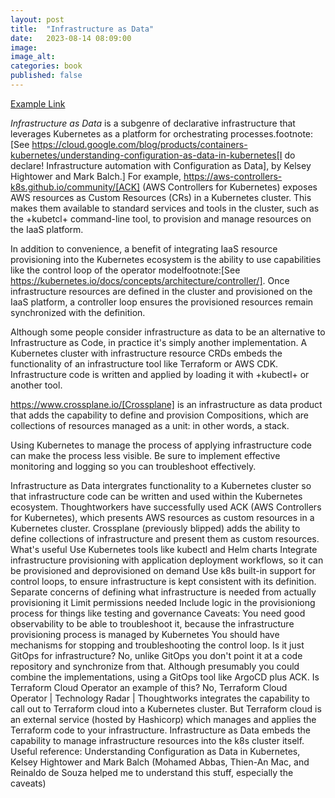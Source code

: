 ```yaml
---
layout: post
title:  "Infrastructure as Data"
date:   2023-08-14 08:09:00
image:  
image_alt:  
categories: book
published: false
---
```


[Example Link](https://infrastructure-as-code.com)

_Infrastructure as Data_ is a subgenre of declarative infrastructure that leverages Kubernetes as a platform for orchestrating processes.footnote:[See https://cloud.google.com/blog/products/containers-kubernetes/understanding-configuration-as-data-in-kubernetes[I do declare! Infrastructure automation with Configuration as Data], by Kelsey Hightower and Mark Balch.] For example, https://aws-controllers-k8s.github.io/community/[ACK] (AWS Controllers for Kubernetes) exposes AWS resources as Custom Resources (CRs) in a Kubernetes cluster. This makes them available to standard services and tools in the cluster, such as the +kubetcl+ command-line tool, to provision and manage resources on the IaaS platform.

In addition to convenience, a benefit of integrating IaaS resource provisioning into the Kubernetes ecosystem is the ability to use capabilities like the control loop of the operator modelfootnote:[See https://kubernetes.io/docs/concepts/architecture/controller/]. Once infrastructure resources are defined in the cluster and provisioned on the IaaS platform, a controller loop ensures the provisioned resources remain synchronized with the definition.

Although some people consider infrastructure as data to be an alternative to Infrastructure as Code, in practice it's simply another implementation. A Kubernetes cluster with infrastructure resource CRDs embeds the functionality of an infrastructure tool like Terraform or AWS CDK. Infrastructure code is written and applied by loading it with +kubectl+ or another tool.

https://www.crossplane.io/[Crossplane] is an infrastructure as data product that adds the capability to define and provision Compositions, which are collections of resources managed as a unit: in other words, a stack.

Using Kubernetes to manage the process of applying infrastructure code can make the process less visible. Be sure to implement effective monitoring and logging so you can troubleshoot effectively.







Infrastructure as Data intergrates functionality to a Kubernetes cluster so that infrastructure code can be written and used within the Kubernetes ecosystem.
Thoughtworkers have successfully used ACK (AWS Controllers for Kubernetes), which presents AWS resources as custom resources in a Kubernetes cluster. Crossplane (previously blipped) adds the ability to define collections of infrastructure and present them as custom resources.
What's useful
Use Kubernetes tools like kubectl and Helm charts
Integrate infrastructure provisioning with application deployment workflows, so it can be provisioned and deprovisioned on demand
Use k8s built-in support for control loops, to ensure infrastructure is kept consistent with its definition.
Separate concerns of defining what infrastructure is needed from actually provisioning it
Limit permissions needed
Include logic in the provisioniong process for things like testing and governance
Caveats:
You need good observability to be able to troubleshoot it, because the infrastructure provisioning process is managed by Kubernetes
You should have mechanisms for stopping and troubleshooting the control loop.
Is it just GitOps for infrastructure?
No, unlike GitOps you don't point it at a code repository and synchronize from that. Although presumably you could combine the implementations, using a GitOps tool like ArgoCD plus ACK.
Is Terraform Cloud Operator an example of this?
No, Terraform Cloud Operator | Technology Radar | Thoughtworks integrates the capability to call out to Terraform cloud into a Kubernetes cluster. But Terraform cloud is an external service (hosted by Hashicorp) which manages and applies the Terraform code to your infrastructure. Infrastructure as Data embeds the capability to manage infrastructure resources into the k8s cluster itself.
Useful reference: Understanding Configuration as Data in Kubernetes, Kelsey Hightower and Mark Balch
(Mohamed Abbas, Thien-An Mac, and Reinaldo de Souza helped me to understand this stuff, especially the caveats)


